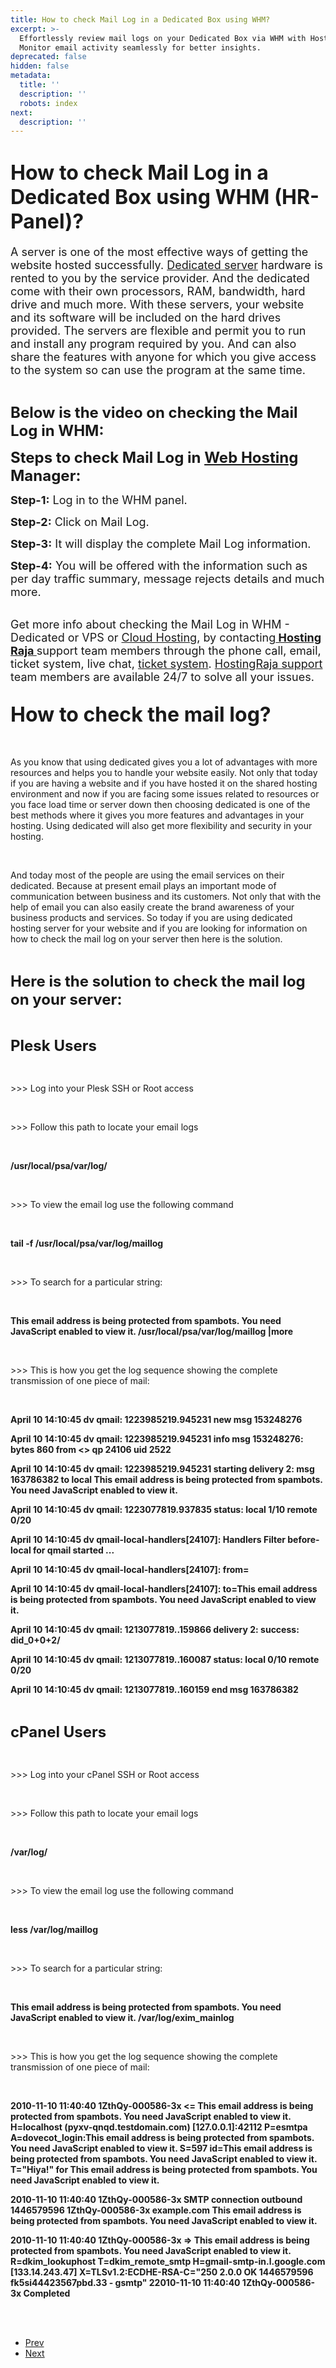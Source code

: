 ```yaml
---
title: How to check Mail Log in a Dedicated Box using WHM?
excerpt: >-
  Effortlessly review mail logs on your Dedicated Box via WHM with HostingRaja.
  Monitor email activity seamlessly for better insights.
deprecated: false
hidden: false
metadata:
  title: ''
  description: ''
  robots: index
next:
  description: ''
---
```

<div itemprop="articleBody">
    <h1 dir="ltr"><span style="font-size: xx-large;"><strong>How to check Mail Log in a Dedicated Box using WHM (HR-Panel)?</strong></span></h1>
    <p> </p>
    <p dir="ltr"><span style="font-size: large;">A server is one of the most effective ways of getting the website hosted successfully. <a href="https://www.hostingraja.in/server/dedicated-servers">Dedicated server</a> hardware is rented to you by the service provider. And the dedicated come with their own processors, RAM, bandwidth, hard drive and much more. With these servers, your website and its software will be included on the hard drives provided. The servers are flexible and permit you to run and install any program required by you. And can also share the features with anyone for which you give access to the system so can use the program at the same time.</span></p>
    <div><span style="font-size: x-large;"><strong><br />Below is the video on checking the Mail Log in WHM: </strong></span></div>
    <div> </div>
    <p dir="ltr"><span style="font-size: x-large;"><strong>Steps to check Mail Log in <a href="https://www.hostingraja.in/">Web Hosting</a> Manager:</strong></span></p>
    <p> </p>
    <p dir="ltr"><span style="font-size: large;"><strong>Step-1:</strong> Log in to the WHM panel.</span></p>
    <p dir="ltr"><span style="font-size: large;"><strong>Step-2:</strong> Click on Mail Log.</span></p>
    <p dir="ltr"><span style="font-size: large;"><strong>Step-3:</strong> It will display the complete Mail Log information.</span></p>
    <p dir="ltr"><span style="font-size: large;"><strong>Step-4:</strong> You will be offered with the information such as per day traffic summary, message rejects details and much more. </span><br /><br /></p>
    <p dir="ltr"><span style="font-size: large;">Get more info about checking the Mail Log in WHM - Dedicated or VPS or <a href="https://www.hostingraja.in/cloud/">Cloud Hosting</a>, by contacting<a href="https://www.hostingraja.in/hosting/compare-hosting-plans/"><b> Hosting Raja </b></a> support team members through the phone call, email, ticket system, live chat, <a href="https://support.hostingraja.in/">ticket system</a>. <a href="/other-help/high-traffic-website">HostingRaja support </a> team members are available 24/7 to solve all your issues.</span></p>
    <div> </div>
    <div id="how-to-check-the-mail-log">
        <h2 dir="ltr"><span style="font-size: xx-large;"><strong>How to check the mail log?</strong></span></h2> <br />
        <p dir="ltr">As you know that using dedicated gives you a lot of advantages with more resources and helps you to handle your website easily. Not only that today if you are having a website and if you have hosted it on the shared hosting environment and now if you are facing some issues related to resources or you face load time or server down then choosing dedicated is one of the best methods where it gives you more features and advantages in your hosting. Using dedicated will also get more flexibility and security in your hosting.</p> <br />
        <p dir="ltr">And today most of the people are using the email services on their dedicated. Because at present email plays an important mode of communication between business and its customers. Not only that with the help of email you can also easily create the brand awareness of your business products and services. So today if you are using dedicated hosting server for your website and if you are looking for information on how to check the mail log on your server then here is the solution.</p> <br />
        <p dir="ltr"><strong><span style="font-size: x-large;">Here is the solution to check the mail log on your server:</span> </strong></p> <strong><br /></strong>
        <p dir="ltr"><span style="font-size: x-large;"><strong>Plesk Users</strong></span></p> <br />
        <p dir="ltr">&gt;&gt;&gt; Log into your Plesk SSH or Root access</p> <br />
        <p dir="ltr">&gt;&gt;&gt; Follow this path to locate your email logs</p> <br />
        <p dir="ltr"><strong>/usr/local/psa/var/log/</strong></p> <br />
        <p dir="ltr">&gt;&gt;&gt; To view the email log use the following command</p> <br />
        <p dir="ltr"><strong>tail -f /usr/local/psa/var/log/maillog</strong></p> <br />
        <p dir="ltr">&gt;&gt;&gt; To search for a particular string:</p> <br />
        <p dir="ltr"><strong><span id="cloak239bc6f1423b6e2dcd09612b479bbe05">This email address is being protected from spambots. You need JavaScript enabled to view it.</span>
                <script type="bb66d1a163691c0b3ef2edb7-text/javascript">
                    document.getElementById('cloak239bc6f1423b6e2dcd09612b479bbe05').innerHTML = '';
                    var prefix = '&#109;a' + 'i&#108;' + '&#116;o';
                    var path = 'hr' + 'ef' + '=';
                    var addy239bc6f1423b6e2dcd09612b479bbe05 = '&#101;x&#97;mpl&#101;' + '&#64;';
                    addy239bc6f1423b6e2dcd09612b479bbe05 = addy239bc6f1423b6e2dcd09612b479bbe05 + 'd&#101;m&#111;' + '&#46;' + 'c&#111;m';
                    var addy_text239bc6f1423b6e2dcd09612b479bbe05 = '&#101;x&#97;mpl&#101;' + '&#64;' + 'd&#101;m&#111;' + '&#46;' + 'c&#111;m';document.getElementById('cloak239bc6f1423b6e2dcd09612b479bbe05').innerHTML += '<a ' + path + '\'' + prefix + ':' + addy239bc6f1423b6e2dcd09612b479bbe05 + '\'>'+addy_text239bc6f1423b6e2dcd09612b479bbe05+'</a>';
                </script> /usr/local/psa/var/log/maillog |more
            </strong></p> <br />
        <p dir="ltr">&gt;&gt;&gt; This is how you get the log sequence showing the complete transmission of one piece of mail:</p> <br />
        <p dir="ltr"><strong>April 10 14:10:45 dv qmail: 1223985219.945231 new msg 153248276</strong></p>
        <p dir="ltr"><strong>April 10 14:10:45 dv qmail: 1223985219.945231 info msg 153248276: bytes 860 from &lt;&gt; qp 24106 uid 2522</strong></p>
        <p dir="ltr"><strong>April 10 14:10:45 dv qmail: 1223985219.945231 starting delivery 2: msg 163786382 to local <span id="cloakd9136fd5bebdffcc8047fb60ecb0679e">This email address is being protected from spambots. You need JavaScript enabled to view it.</span>
                <script type="bb66d1a163691c0b3ef2edb7-text/javascript">
                    document.getElementById('cloakd9136fd5bebdffcc8047fb60ecb0679e').innerHTML = '';
                    var prefix = '&#109;a' + 'i&#108;' + '&#116;o';
                    var path = 'hr' + 'ef' + '=';
                    var addyd9136fd5bebdffcc8047fb60ecb0679e = '2-&#117;s&#101;r' + '&#64;';
                    addyd9136fd5bebdffcc8047fb60ecb0679e = addyd9136fd5bebdffcc8047fb60ecb0679e + '&#101;x&#97;mpl&#101;' + '&#46;' + 'c&#111;m';
                    var addy_textd9136fd5bebdffcc8047fb60ecb0679e = '2-&#117;s&#101;r' + '&#64;' + '&#101;x&#97;mpl&#101;' + '&#46;' + 'c&#111;m';document.getElementById('cloakd9136fd5bebdffcc8047fb60ecb0679e').innerHTML += '<a ' + path + '\'' + prefix + ':' + addyd9136fd5bebdffcc8047fb60ecb0679e + '\'>'+addy_textd9136fd5bebdffcc8047fb60ecb0679e+'</a>';
                </script>
            </strong></p>
        <p dir="ltr"><strong>April 10 14:10:45 dv qmail: 1223077819.937835 status: local 1/10 remote 0/20</strong></p>
        <p dir="ltr"><strong>April 10 14:10:45 dv qmail-local-handlers[24107]: Handlers Filter before-local for qmail started ...</strong></p>
        <p dir="ltr"><strong>April 10 14:10:45 dv qmail-local-handlers[24107]: from=</strong></p>
        <p dir="ltr"><strong>April 10 14:10:45 dv qmail-local-handlers[24107]: to=<span id="cloak66b44102bd1cd72a2515516f15253fe6">This email address is being protected from spambots. You need JavaScript enabled to view it.</span>
                <script type="bb66d1a163691c0b3ef2edb7-text/javascript">
                    document.getElementById('cloak66b44102bd1cd72a2515516f15253fe6').innerHTML = '';
                    var prefix = '&#109;a' + 'i&#108;' + '&#116;o';
                    var path = 'hr' + 'ef' + '=';
                    var addy66b44102bd1cd72a2515516f15253fe6 = '&#117;s&#101;r' + '&#64;';
                    addy66b44102bd1cd72a2515516f15253fe6 = addy66b44102bd1cd72a2515516f15253fe6 + '&#101;x&#97;mpl&#101;' + '&#46;' + 'c&#111;m';
                    var addy_text66b44102bd1cd72a2515516f15253fe6 = '&#117;s&#101;r' + '&#64;' + '&#101;x&#97;mpl&#101;' + '&#46;' + 'c&#111;m';document.getElementById('cloak66b44102bd1cd72a2515516f15253fe6').innerHTML += '<a ' + path + '\'' + prefix + ':' + addy66b44102bd1cd72a2515516f15253fe6 + '\'>'+addy_text66b44102bd1cd72a2515516f15253fe6+'</a>';
                </script>
            </strong></p>
        <p dir="ltr"><strong>April 10 14:10:45 dv qmail: 1213077819..159866 delivery 2: success: did_0+0+2/</strong></p>
        <p dir="ltr"><strong>April 10 14:10:45 dv qmail: 1213077819..160087 status: local 0/10 remote 0/20</strong></p>
        <p dir="ltr"><strong>April 10 14:10:45 dv qmail: 1213077819..160159 end msg 163786382 </strong></p> <br />
        <p dir="ltr"><span style="font-size: x-large;"><strong>cPanel Users</strong></span></p> <br />
        <p dir="ltr">&gt;&gt;&gt; Log into your cPanel SSH or Root access</p> <br />
        <p dir="ltr">&gt;&gt;&gt; Follow this path to locate your email logs</p> <br />
        <p dir="ltr"><strong>/var/log/ </strong></p> <br />
        <p dir="ltr">&gt;&gt;&gt; To view the email log use the following command</p> <br />
        <p dir="ltr"><strong>less /var/log/maillog </strong></p> <br />
        <p dir="ltr">&gt;&gt;&gt; To search for a particular string:</p> <br />
        <p dir="ltr"><strong><span id="cloak2f2b25440226b092bbf8dcd5ae8d7cb7">This email address is being protected from spambots. You need JavaScript enabled to view it.</span>
                <script type="bb66d1a163691c0b3ef2edb7-text/javascript">
                    document.getElementById('cloak2f2b25440226b092bbf8dcd5ae8d7cb7').innerHTML = '';
                    var prefix = '&#109;a' + 'i&#108;' + '&#116;o';
                    var path = 'hr' + 'ef' + '=';
                    var addy2f2b25440226b092bbf8dcd5ae8d7cb7 = '&#101;x&#97;mpl&#101;' + '&#64;';
                    addy2f2b25440226b092bbf8dcd5ae8d7cb7 = addy2f2b25440226b092bbf8dcd5ae8d7cb7 + 'd&#101;m&#111;' + '&#46;' + 'c&#111;m';
                    var addy_text2f2b25440226b092bbf8dcd5ae8d7cb7 = '&#101;x&#97;mpl&#101;' + '&#64;' + 'd&#101;m&#111;' + '&#46;' + 'c&#111;m';document.getElementById('cloak2f2b25440226b092bbf8dcd5ae8d7cb7').innerHTML += '<a ' + path + '\'' + prefix + ':' + addy2f2b25440226b092bbf8dcd5ae8d7cb7 + '\'>'+addy_text2f2b25440226b092bbf8dcd5ae8d7cb7+'</a>';
                </script> /var/log/exim_mainlog
            </strong></p> <br />
        <p dir="ltr">&gt;&gt;&gt; This is how you get the log sequence showing the complete transmission of one piece of mail:</p> <br />
        <p dir="ltr"><strong> 2010-11-10 11:40:40 1ZthQy-000586-3x &lt;= <span id="cloak49ef812acaec56573a98c28729ed94e6">This email address is being protected from spambots. You need JavaScript enabled to view it.</span>
                <script type="bb66d1a163691c0b3ef2edb7-text/javascript">
                    document.getElementById('cloak49ef812acaec56573a98c28729ed94e6').innerHTML = '';
                    var prefix = '&#109;a' + 'i&#108;' + '&#116;o';
                    var path = 'hr' + 'ef' + '=';
                    var addy49ef812acaec56573a98c28729ed94e6 = '&#101;x&#97;mpl&#101;' + '&#64;';
                    addy49ef812acaec56573a98c28729ed94e6 = addy49ef812acaec56573a98c28729ed94e6 + 'd&#101;m&#111;' + '&#46;' + 'c&#111;m';
                    var addy_text49ef812acaec56573a98c28729ed94e6 = '&#101;x&#97;mpl&#101;' + '&#64;' + 'd&#101;m&#111;' + '&#46;' + 'c&#111;m';document.getElementById('cloak49ef812acaec56573a98c28729ed94e6').innerHTML += '<a ' + path + '\'' + prefix + ':' + addy49ef812acaec56573a98c28729ed94e6 + '\'>'+addy_text49ef812acaec56573a98c28729ed94e6+'</a>';
                </script> H=localhost (pyxv-qnqd.testdomain.com) [127.0.0.1]:42112 P=esmtpa A=dovecot_login:<span id="cloak9ba956b23eece5f352491c391544fa73">This email address is being protected from spambots. You need JavaScript enabled to view it.</span>
                <script type="bb66d1a163691c0b3ef2edb7-text/javascript">
                    document.getElementById('cloak9ba956b23eece5f352491c391544fa73').innerHTML = '';
                    var prefix = '&#109;a' + 'i&#108;' + '&#116;o';
                    var path = 'hr' + 'ef' + '=';
                    var addy9ba956b23eece5f352491c391544fa73 = '&#101;x&#97;mpl&#101;' + '&#64;';
                    addy9ba956b23eece5f352491c391544fa73 = addy9ba956b23eece5f352491c391544fa73 + 'd&#101;m&#111;' + '&#46;' + 'c&#111;m';
                    var addy_text9ba956b23eece5f352491c391544fa73 = '&#101;x&#97;mpl&#101;' + '&#64;' + 'd&#101;m&#111;' + '&#46;' + 'c&#111;m';document.getElementById('cloak9ba956b23eece5f352491c391544fa73').innerHTML += '<a ' + path + '\'' + prefix + ':' + addy9ba956b23eece5f352491c391544fa73 + '\'>'+addy_text9ba956b23eece5f352491c391544fa73+'</a>';
                </script> S=597 id=<span id="cloakd5a4ba2eb3d82834bfce151131dbfee6">This email address is being protected from spambots. You need JavaScript enabled to view it.</span>
                <script type="bb66d1a163691c0b3ef2edb7-text/javascript">
                    document.getElementById('cloakd5a4ba2eb3d82834bfce151131dbfee6').innerHTML = '';
                    var prefix = '&#109;a' + 'i&#108;' + '&#116;o';
                    var path = 'hr' + 'ef' + '=';
                    var addyd5a4ba2eb3d82834bfce151131dbfee6 = '33b&#97;c78&#97;&#101;03&#101;b&#101;8bb6&#101;c5&#101;545864c&#97;f6' + '&#64;';
                    addyd5a4ba2eb3d82834bfce151131dbfee6 = addyd5a4ba2eb3d82834bfce151131dbfee6 + 'd&#101;m&#111;' + '&#46;' + 'c&#111;m';
                    var addy_textd5a4ba2eb3d82834bfce151131dbfee6 = '33b&#97;c78&#97;&#101;03&#101;b&#101;8bb6&#101;c5&#101;545864c&#97;f6' + '&#64;' + 'd&#101;m&#111;' + '&#46;' + 'c&#111;m';document.getElementById('cloakd5a4ba2eb3d82834bfce151131dbfee6').innerHTML += '<a ' + path + '\'' + prefix + ':' + addyd5a4ba2eb3d82834bfce151131dbfee6 + '\'>'+addy_textd5a4ba2eb3d82834bfce151131dbfee6+'</a>';
                </script> T="Hiya!" for <span id="cloakbde8ed0e4e0f10ae0cfe7afb10fb4a6b">This email address is being protected from spambots. You need JavaScript enabled to view it.</span>
                <script type="bb66d1a163691c0b3ef2edb7-text/javascript">
                    document.getElementById('cloakbde8ed0e4e0f10ae0cfe7afb10fb4a6b').innerHTML = '';
                    var prefix = '&#109;a' + 'i&#108;' + '&#116;o';
                    var path = 'hr' + 'ef' + '=';
                    var addybde8ed0e4e0f10ae0cfe7afb10fb4a6b = 'n&#111;r&#101;ply' + '&#64;';
                    addybde8ed0e4e0f10ae0cfe7afb10fb4a6b = addybde8ed0e4e0f10ae0cfe7afb10fb4a6b + 'gm&#97;&#105;l' + '&#46;' + 'c&#111;m';
                    var addy_textbde8ed0e4e0f10ae0cfe7afb10fb4a6b = 'n&#111;r&#101;ply' + '&#64;' + 'gm&#97;&#105;l' + '&#46;' + 'c&#111;m';document.getElementById('cloakbde8ed0e4e0f10ae0cfe7afb10fb4a6b').innerHTML += '<a ' + path + '\'' + prefix + ':' + addybde8ed0e4e0f10ae0cfe7afb10fb4a6b + '\'>'+addy_textbde8ed0e4e0f10ae0cfe7afb10fb4a6b+'</a>';
                </script>
            </strong></p>
        <p dir="ltr"><strong>2010-11-10 11:40:40 1ZthQy-000586-3x SMTP connection outbound 1446579596 1ZthQy-000586-3x example.com <span id="cloak2f065553ec5960f808bafd29e9f9f657">This email address is being protected from spambots. You need JavaScript enabled to view it.</span>
                <script type="bb66d1a163691c0b3ef2edb7-text/javascript">
                    document.getElementById('cloak2f065553ec5960f808bafd29e9f9f657').innerHTML = '';
                    var prefix = '&#109;a' + 'i&#108;' + '&#116;o';
                    var path = 'hr' + 'ef' + '=';
                    var addy2f065553ec5960f808bafd29e9f9f657 = 'n&#111;r&#101;ply' + '&#64;';
                    addy2f065553ec5960f808bafd29e9f9f657 = addy2f065553ec5960f808bafd29e9f9f657 + 'gm&#97;&#105;l' + '&#46;' + 'c&#111;m';
                    var addy_text2f065553ec5960f808bafd29e9f9f657 = 'n&#111;r&#101;ply' + '&#64;' + 'gm&#97;&#105;l' + '&#46;' + 'c&#111;m';document.getElementById('cloak2f065553ec5960f808bafd29e9f9f657').innerHTML += '<a ' + path + '\'' + prefix + ':' + addy2f065553ec5960f808bafd29e9f9f657 + '\'>'+addy_text2f065553ec5960f808bafd29e9f9f657+'</a>';
                </script>
            </strong></p>
        <p dir="ltr"><strong>2010-11-10 11:40:40 1ZthQy-000586-3x =&gt; <span id="cloak26e328a9cd40a0996e99db77ee56225f">This email address is being protected from spambots. You need JavaScript enabled to view it.</span>
                <script type="bb66d1a163691c0b3ef2edb7-text/javascript">
                    document.getElementById('cloak26e328a9cd40a0996e99db77ee56225f').innerHTML = '';
                    var prefix = '&#109;a' + 'i&#108;' + '&#116;o';
                    var path = 'hr' + 'ef' + '=';
                    var addy26e328a9cd40a0996e99db77ee56225f = 'n&#111;r&#101;ply' + '&#64;';
                    addy26e328a9cd40a0996e99db77ee56225f = addy26e328a9cd40a0996e99db77ee56225f + 'gm&#97;&#105;l' + '&#46;' + 'c&#111;m';
                    var addy_text26e328a9cd40a0996e99db77ee56225f = 'n&#111;r&#101;ply' + '&#64;' + 'gm&#97;&#105;l' + '&#46;' + 'c&#111;m';document.getElementById('cloak26e328a9cd40a0996e99db77ee56225f').innerHTML += '<a ' + path + '\'' + prefix + ':' + addy26e328a9cd40a0996e99db77ee56225f + '\'>'+addy_text26e328a9cd40a0996e99db77ee56225f+'</a>';
                </script> R=dkim_lookuphost T=dkim_remote_smtp H=gmail-smtp-in.l.google.com [133.14.243.47] X=TLSv1.2:ECDHE-RSA-C="250 2.0.0 OK 1446579596 fk5si44423567pbd.33 - gsmtp" 22010-11-10 11:40:40 1ZthQy-000586-3x Completed
            </strong></p> <span id="docs-internal-guid-9a01371d-d2f0-367b-81b4-e3e3c0f8b2af"><br /><br /></span>
    </div>
</div>
<ul class="pager pagenav">
    <li class="previous"> <a class="hasTooltip" title="How to Connect to the MySQL Database" aria-label="Previous article: How to Connect to the MySQL Database" href="/docs/how-to-connect-to-the-mysql-database" rel="prev"> <span class="icon-chevron-left" aria-hidden="true"></span> <span aria-hidden="true">Prev</span> </a> </li>
    <li class="next"> <a class="hasTooltip" title="How to Configure CSF on Linux" aria-label="Next article: How to Configure CSF on Linux" href="/docs/how-to-configure-csf-on-linux" rel="next"> <span aria-hidden="true">Next</span> <span class="icon-chevron-right" aria-hidden="true"></span> </a> </li>
</ul>
